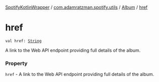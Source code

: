 [SpotifyKotlinWrapper](../../index.md) / [com.adamratzman.spotify.utils](../index.md) / [Album](index.md) / [href](./href.md)

# href

`val href: `[`String`](https://kotlinlang.org/api/latest/jvm/stdlib/kotlin/-string/index.html)

A link to the Web API endpoint providing full details of the album.

### Property

`href` - A link to the Web API endpoint providing full details of the album.
